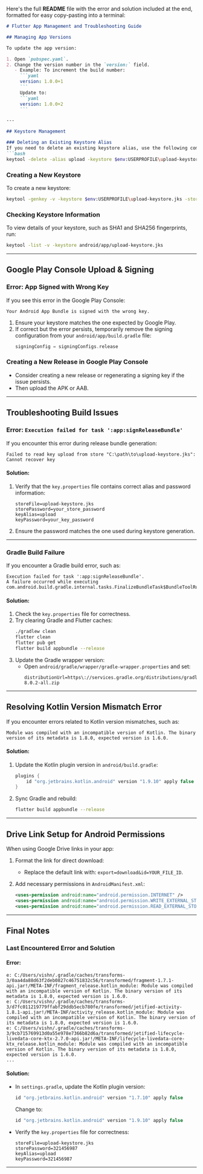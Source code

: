 Here's the full **README** file with the error and solution included at the end, formatted for easy copy-pasting into a terminal:

```markdown
# Flutter App Management and Troubleshooting Guide

## Managing App Versions

To update the app version:

1. Open `pubspec.yaml`.
2. Change the version number in the `version:` field.
   - Example: To increment the build number:
     ```yaml
     version: 1.0.0+1
     ```
     Update to:
     ```yaml
     version: 1.0.0+2
     ```

---

## Keystore Management

### Deleting an Existing Keystore Alias
If you need to delete an existing keystore alias, use the following command:
```bash
keytool -delete -alias upload -keystore $env:USERPROFILE\upload-keystore.jks
```

### Creating a New Keystore
To create a new keystore:
```bash
keytool -genkey -v -keystore $env:USERPROFILE\upload-keystore.jks -storetype JKS -keyalg RSA -keysize 2048 -validity 10000 -alias upload
```

### Checking Keystore Information
To view details of your keystore, such as SHA1 and SHA256 fingerprints, run:
```bash
keytool -list -v -keystore android/app/upload-keystore.jks
```

---

## Google Play Console Upload & Signing

### Error: App Signed with Wrong Key
If you see this error in the Google Play Console:
```
Your Android App Bundle is signed with the wrong key.
```

1. Ensure your keystore matches the one expected by Google Play.
2. If correct but the error persists, temporarily remove the signing configuration from your `android/app/build.gradle` file:
   ```groovy
   signingConfig = signingConfigs.release
   ```

### Creating a New Release in Google Play Console
- Consider creating a new release or regenerating a signing key if the issue persists.
- Then upload the APK or AAB.

---

## Troubleshooting Build Issues

### Error: `Execution failed for task ':app:signReleaseBundle'`
If you encounter this error during release bundle generation:
```
Failed to read key upload from store "C:\path\to\upload-keystore.jks": Cannot recover key
```

#### Solution:
1. Verify that the `key.properties` file contains correct alias and password information:
   ```properties
   storeFile=upload-keystore.jks
   storePassword=your_store_password
   keyAlias=upload
   keyPassword=your_key_password
   ```
2. Ensure the password matches the one used during keystore generation.

---

### Gradle Build Failure
If you encounter a Gradle build error, such as:
```
Execution failed for task ':app:signReleaseBundle'.
A failure occurred while executing com.android.build.gradle.internal.tasks.FinalizeBundleTask$BundleToolRunnable
```

#### Solution:
1. Check the `key.properties` file for correctness.
2. Try clearing Gradle and Flutter caches:
   ```bash
   ./gradlew clean
   flutter clean
   flutter pub get
   flutter build appbundle --release
   ```
3. Update the Gradle wrapper version:
   - Open `android/gradle/wrapper/gradle-wrapper.properties` and set:
     ```properties
     distributionUrl=https\://services.gradle.org/distributions/gradle-8.0.2-all.zip
     ```

---

## Resolving Kotlin Version Mismatch Error
If you encounter errors related to Kotlin version mismatches, such as:
```
Module was compiled with an incompatible version of Kotlin. The binary version of its metadata is 1.8.0, expected version is 1.6.0.
```

#### Solution:
1. Update the Kotlin plugin version in `android/build.gradle`:
   ```gradle
   plugins {
       id "org.jetbrains.kotlin.android" version "1.9.10" apply false
   }
   ```
2. Sync Gradle and rebuild:
   ```bash
   flutter build appbundle --release
   ```

---

## Drive Link Setup for Android Permissions
When using Google Drive links in your app:

1. Format the link for direct download:
   - Replace the default link with: `export=download&id=YOUR_FILE_ID`.
   
2. Add necessary permissions in `AndroidManifest.xml`:
   ```xml
   <uses-permission android:name="android.permission.INTERNET" />
   <uses-permission android:name="android.permission.WRITE_EXTERNAL_STORAGE" />
   <uses-permission android:name="android.permission.READ_EXTERNAL_STORAGE" />
   ```

---

## Final Notes

### Last Encountered Error and Solution
#### Error:
```
e: C:/Users/vishn/.gradle/caches/transforms-3/0aa4da88d63f2deb0827c46751832c56/transformed/fragment-1.7.1-api.jar!/META-INF/fragment_release.kotlin_module: Module was compiled with an incompatible version of Kotlin. The binary version of its metadata is 1.8.0, expected version is 1.6.0.
e: C:/Users/vishn/.gradle/caches/transforms-3/d7fc011219779ffabf29ddb5ecb780fe/transformed/jetified-activity-1.8.1-api.jar!/META-INF/activity_release.kotlin_module: Module was compiled with an incompatible version of Kotlin. The binary version of its metadata is 1.8.0, expected version is 1.6.0.
e: C:/Users/vishn/.gradle/caches/transforms-3/9cb715769913d0a55e978e7366b82d6a/transformed/jetified-lifecycle-livedata-core-ktx-2.7.0-api.jar!/META-INF/lifecycle-livedata-core-ktx_release.kotlin_module: Module was compiled with an incompatible version of Kotlin. The binary version of its metadata is 1.8.0, expected version is 1.6.0.
...
```

#### Solution:
- In `settings.gradle`, update the Kotlin plugin version:
  ```gradle
  id "org.jetbrains.kotlin.android" version "1.7.10" apply false
  ```
  Change to:
  ```gradle
  id "org.jetbrains.kotlin.android" version "1.9.10" apply false
  ```

- Verify the `key.properties` file for correctness:
  ```properties
  storeFile=upload-keystore.jks
  storePassword=321456987
  keyAlias=upload
  keyPassword=321456987
  ```
---
```
